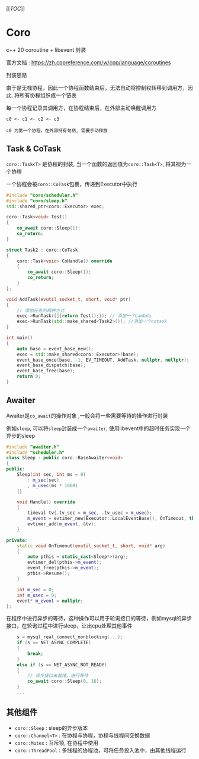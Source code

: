[[_TOC_]]

# Coro

c++ 20 coroutine + libevent 封装

官方文档 : https://zh.cppreference.com/w/cpp/language/coroutines

封装思路

由于是无栈协程，因此一个协程函数结束后，无法自动将控制权转移到调用方，因此, 将所有协程组织成一个链表

每一个协程记录其调用方，在协程结束后，在外部主动唤醒调用方

```
c0 <- c1 <- c2 <- c3

c0 为第一个协程，在外部持有句柄, 需要手动释放
```
## Task & CoTask

`coro::Task<T>` 是协程的封装, 当一个函数的返回值为`coro::Task<T>`, 将其视为一个协程

一个协程会被`coro::CoTask`包裹，传递到Executor中执行

```cpp
#include "coro/scheduler.h"
#include "coro/sleep.h"
std::shared_ptr<coro::Executor> exec;

coro::Task<void> Test()
{
    co_await coro::Sleep(1);
    co_return;
}

struct Task2 : coro::CoTask
{
    coro::Task<void> CoHandle() override
    {
        co_await coro::Sleep(1);
        co_return;
    }
};

void AddTask(evutil_socket_t, short, void* ptr)
{
    // 添加任务的两种方式
    exec->RunTask([]{return Test();}); // 添加一个Lambda
    exec->RunTask(std::make_shared<Task2>()); //添加一个cotask
}

int main()
{
    auto base = event_base_new();
    exec = std::make_shared<coro::Executor>(base);
    event_base_once(base, -1, EV_TIMEOUT, AddTask, nullptr, nullptr);
    event_base_dispatch(base);
    event_base_free(base);
    return 0;
}
```

## Awaiter

Awaiter是`co_await`的操作对象 ,一般会将一些需要等待的操作进行封装

例如`sleep`, 可以将`sleep`封装成一个`awaiter`, 使用libevent中的超时任务实现一个异步的sleep


```cpp
#include "awaiter.h"
#include "scheduler.h"
class Sleep : public coro::BaseAwaiter<void>
{
public:
    Sleep(int sec, int ms = 0)
        : m_sec(sec)
        , m_usec(ms * 1000)
    {}

    void Handle() override
    {
        timeval tv{.tv_sec = m_sec, .tv_usec = m_usec};
        m_event = evtimer_new(Executor::LocalEventBase(), OnTimeout, this);
        evtimer_add(m_event, &tv);
    }

private:
    static void OnTimeout(evutil_socket_t, short, void* arg)
    {
        auto pthis = static_cast<Sleep*>(arg);
        evtimer_del(pthis->m_event);
        event_free(pthis->m_event);
        pthis->Resume();
    }

    int m_sec = 0;
    int m_usec = 0;
    event* m_event = nullptr;
};
```
在程序中进行异步的等待，这种操作可以用于轮询接口的等待，例如mysql的异步接口，在轮询过程中进行sleep，让出cpu处理其他事件

```cpp
    s = mysql_real_connect_nonblocking(...);
    if (s == NET_ASYNC_COMPLETE)
    {
        break;
    }
    else if (s == NET_ASYNC_NOT_READY) 
    {
        // 异步接口未就绪，进行等待
        co_await coro::Sleep(0, 16);
    }
    ...
```

## 其他组件
- `coro::Sleep` : sleep的异步版本
- `coro::Channel<T>` : 在协程与协程，协程与线程间交换数据
- `coro::Mutex` : 互斥锁, 在协程中使用
- `coro::ThreadPool` : 多线程的协程池，可将任务投入池中，由其他线程运行